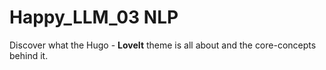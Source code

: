 # Happy_LLM_03 NLP


Discover what the Hugo - **LoveIt** theme is all about and the core-concepts behind it.

<!--more-->


